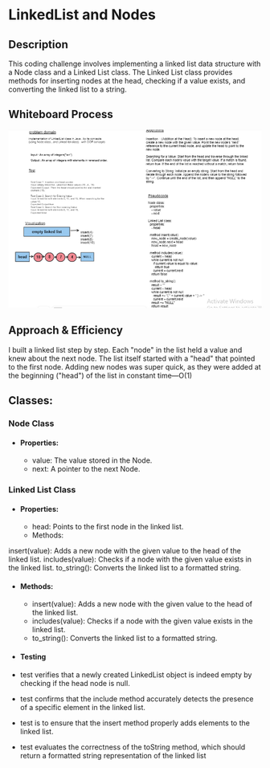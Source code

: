 # LinkedList and Nodes
## Description
This coding challenge involves implementing a linked list data structure with a Node class and a Linked List class. The Linked List class provides methods for inserting nodes at the head, checking if a value exists, and converting the linked list to a string.
## Whiteboard Process

![Whiteboard Image](../../assets/codechallange-whiteboard-05.PNG)
## Approach & Efficiency
I built a linked list step by step. Each "node" in the list held a value and knew about the next node. The list itself started with a "head" that pointed to the first node. Adding new nodes was super quick, as they were added at the beginning ("head") of the list in constant time—O(1)
## Classes:
### Node Class
- #### Properties:
  - value: The value stored in the Node.
  - next: A pointer to the next Node.
  
 ### Linked List Class
 - #### Properties:
   - head: Points to the first node in the linked list.
   - Methods:

insert(value): Adds a new node with the given value to the head of the linked list.
includes(value): Checks if a node with the given value exists in the linked list.
to_string(): Converts the linked list to a formatted string.

- #### Methods:

  - insert(value): Adds a new node with the given value to the head of the linked list.
  - includes(value): Checks if a node with the given value exists in the linked list.
  - to_string(): Converts the linked list to a formatted string.

- #### Testing

- test verifies that a newly created LinkedList object is indeed empty by checking if the head node is null.
- test confirms that the include method accurately detects the presence of a specific element in the linked list.
- test is to ensure that the insert method properly adds elements to the linked list.
- test evaluates the correctness of the toString method, which should return a formatted string representation of the linked list